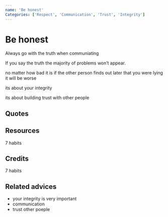 ```yaml
---
name: 'Be honest'
Categories: ['Respect', 'Communication', 'Trust', 'Integrity']
---
```

# Be honest

Always go with the truth when communiating

If you say the truth the majority of problems won’t appear.

no matter how bad it is if the other person finds out later that you were lying it will be worse

its about your integrity

its about building trust with other people


## Quotes

## Resources

7 habits

## Credits

7 habits

## Related advices

- your integrity is very important
- communication
- trust other poeple
